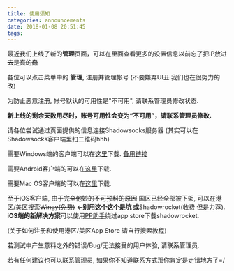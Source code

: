 ```yaml
---
title: 使用须知
categories: announcements
date: 2018-01-08 20:51:45
tags:
---
```



最近我们上线了新的**管理**页面，可以在里面查看更多的设置信息~~以前忘了把IP放进去是真的蠢~~

各位可以点击菜单中的 **管理**, 注册并管理帐号 (不要嫌弃UI丑 我们也在很努力的改)

为防止恶意注册, 帐号默认的可用性是"不可用", 请联系管理员修改状态.

**新上线的剩余天数用尽时，账号可用性会变为“不可用”，请联系管理员修改.**

请各位尝试通过页面提供的信息连接Shadowsocks服务器 (其实可以在Shadowsocks客户端里扫二维码hhh)

需要Windows端的客户端可以在[这里](https://github.com/shadowsocksr-backup/shadowsocksr-csharp/releases)下载. [备用链接](downloads/ShadowsocksR-4.7.0-win.7z)

需要Android客户端的可以在[这里](https://github.com/shadowsocksr-backup/shadowsocksr-android/releases)下载.

需要Mac OS客户端的可以在[这里](https://github.com/shadowsocksr-backup/ShadowsocksX-NG/releases)下载.

至于iOS客户端, 由于~~完全他娘的不可预料的原因~~ 国区已经全部被下架, 可以在港区/美区搜索~~Wingy(免费)~~ **←别用这个这个是坑 或**Shadowrocket(收费 但是力荐). 
**iOS端的新解决方案**可以使用[PP助手](http://pro.25pp.com/)绕过app store下载shadowrocket.

(关于如何注册和使用港区/美区App Store 请自行搜索教程)
    
若测试中产生意料之外的错误/Bug/无法接受的用户体验, 请联系管理员.

若有任何建议也可以联系管理员, 如果你不知道联系方式那你肯定是走错地方了=/
